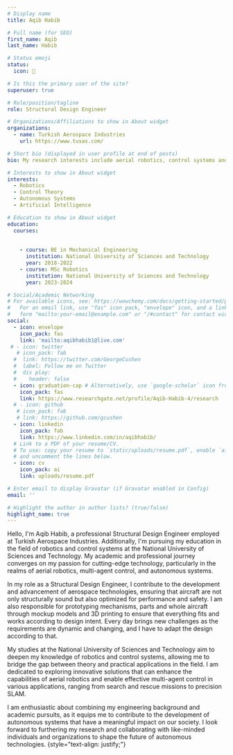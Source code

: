 ```yaml
---
# Display name
title: Aqib Habib

# Full name (for SEO)
first_name: Aqib
last_name: Habib

# Status emoji
status:
  icon: 🤖

# Is this the primary user of the site?
superuser: true

# Role/position/tagline
role: Structural Design Engineer

# Organizations/Affiliations to show in About widget
organizations:
  - name: Turkish Aerospace Industries
    url: https://www.tusas.com/

# Short bio (displayed in user profile at end of posts)
bio: My research interests include aerial robotics, control systems and artificial intelligence.

# Interests to show in About widget
interests:
  - Robotics
  - Control Theory
  - Autonomous Systems
  - Artificial Intelligence

# Education to show in About widget
education:
  courses:
   
    
    - course: BE in Mechanical Engineering
      institution: National University of Sciences and Technology
      year: 2018-2022
    - course: MSc Robotics
      institution: National University of Sciences and Technology
      year: 2023-2024

# Social/Academic Networking
# For available icons, see: https://wowchemy.com/docs/getting-started/page-builder/#icons
#   For an email link, use "fas" icon pack, "envelope" icon, and a link in the
#   form "mailto:your-email@example.com" or "/#contact" for contact widget.
social:
  - icon: envelope
    icon_pack: fas
    link: 'mailto:aqibhabib1@live.com'
 # - icon: twitter
   # icon_pack: fab
  #  link: https://twitter.com/GeorgeCushen
  #  label: Follow me on Twitter
  #  dis play:
  #    header: false
  - icon: graduation-cap # Alternatively, use `google-scholar` icon from `ai` icon pack
    icon_pack: fas
    link: https://www.researchgate.net/profile/Aqib-Habib-4/research
  # - icon: github
   # icon_pack: fab
   # link: https://github.com/gcushen
  - icon: linkedin
    icon_pack: fab
    link: https://www.linkedin.com/in/aqibhabib/
  # Link to a PDF of your resume/CV.
  # To use: copy your resume to `static/uploads/resume.pdf`, enable `ai` icons in `params.yaml`,
  # and uncomment the lines below.
  - icon: cv
    icon_pack: ai
    link: uploads/resume.pdf

# Enter email to display Gravatar (if Gravatar enabled in Config)
email: ''

# Highlight the author in author lists? (true/false)
highlight_name: true
---
```


Hello, I'm Aqib Habib, a professional Structural Design Engineer employed at Turkish Aerospace Industries. Additionally, I'm pursuing my education in the field of robotics and control systems at the National University of Sciences and Technology. My academic and professional journey converges on my passion for cutting-edge technology, particularly in the realms of aerial robotics, multi-agent control, and autonomous systems.

In my role as a Structural Design Engineer, I contribute to the development and advancement of aerospace technologies, ensuring that aircraft are not only structurally sound but also optimized for performance and safety. I am also responsible for prototyping mechanisms, parts and whole aircraft through mockup models and 3D printing to ensure that everything fits and works according to design intent. Every day brings new challenges as the requirements are dynamic and changing, and I have to adapt the design according to that.

My studies at the National University of Sciences and Technology aim to deepen my knowledge of robotics and control systems, allowing me to bridge the gap between theory and practical applications in the field. I am dedicated to exploring innovative solutions that can enhance the capabilities of aerial robotics and enable effective multi-agent control in various applications, ranging from search and rescue missions to precision SLAM.

I am enthusiastic about combining my engineering background and academic pursuits, as it equips me to contribute to the development of autonomous systems that have a meaningful impact on our society. I look forward to furthering my research and collaborating with like-minded individuals and organizations to shape the future of autonomous technologies.
{style="text-align: justify;"}
